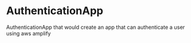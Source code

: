 # AuthenticationApp
AuthenticationApp that would create an app that can authenticate a user using aws amplify
